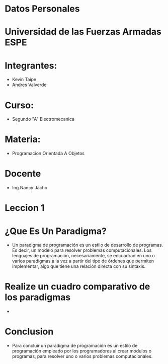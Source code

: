 # Datos Personales
# Universidad de las Fuerzas Armadas ESPE
# Integrantes:
* Kevin Taipe
* Andres Valverde
# Curso:
* Segundo "A" Electromecanica
# Materia: 
* Programacion Orientada A Objetos
# Docente
* Ing.Nancy Jacho 
# Leccion 1
# ¿Que Es Un Paradigma?
* Un paradigma de programación es un estilo de desarrollo de programas. Es decir, un modelo para resolver problemas
computacionales. Los lenguajes de programación, necesariamente, se encuadran en uno o varios paradigmas a la vez 
a partir del tipo de órdenes que permiten implementar, algo que tiene una relación directa con su sintaxis.
# Realize un cuadro comparativo de los paradigmas 
*
# Conclusion 
* Para concluir un paradigma de programación es un estilo de programación empleado por los programadores al crear módulos o programas, para resolver uno o varios problemas computacionales. 

